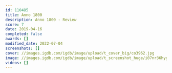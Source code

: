 ```yaml
---
id: 110485
title: Anno 1800
description: Anno 1800 - Review
score: 7
date: 2019-04-16
completed: false
awards: []
modified_date: 2022-07-04
screenshots: []
cover: //images.igdb.com/igdb/image/upload/t_cover_big/co3962.jpg
image: //images.igdb.com/igdb/image/upload/t_screenshot_huge/i07nr36hygthpoegp9nw.jpg
videos: []
---
```


